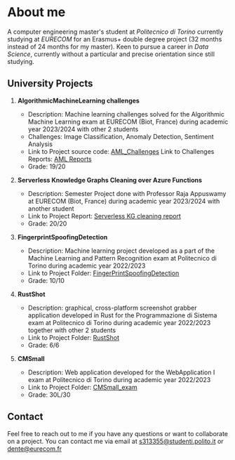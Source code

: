 # About me
A computer engineering master's student at *Politecnico di Torino* currently studying at *EURECOM* for an Erasmus+ double degree project (32 months instead of 24 months for my master). Keen to pursue a career in *Data Science*, currently without a particular and precise orientation since still studying.

## University Projects

1. **AlgorithmicMachineLearning challenges**
   - Description: Machine learning challenges solved for the Algorithmic Machine Learning exam at EURECOM (Biot, France) during academic year 2023/2024 with other 2 students
   - Challenges: Image Classification, Anomaly Detection, Sentiment Analysis
   - Link to Project source code: [AML_Challenges](https://github.com/Michele2301/AML_Team42/tree/main) Link to Challenges Reports: [AML Reports](https://github.com/Michele2301/AML_Team42/tree/main/Reports)
   - Grade: 19/20
2. **Serverless Knowledge Graphs Cleaning over Azure Functions**
   - Description: Semester Project done with Professor Raja Appuswamy at EURECOM (Biot, France) during academic year 2023/2024 with another student
   - Link to Project Report: [Serverless KG cleaning report](https://github.com/francdente/EURECOM_reports/tree/main/Semester_Project)
   - Grade: 20/20
3. **FingerprintSpoofingDetection**
   - Description: Machine learning project developed as a part of the Machine Learning and Pattern Recognition exam at Politecnico di Torino during academic year 2022/2023
   - Link to Project Folder: [FingerPrintSpoofingDetection](https://github.com/francdente/FingerPrintSpoofing_Detection)
   - Grade: 10/10
2. **RustShot**
   - Description: graphical, cross-platform screenshot grabber application developed in Rust for the Programmazione di Sistema exam at Politecnico di Torino during academic year 2022/2023 together with other 2 students
   - Link to Project Folder: [RustShot](https://github.com/AChiabodo/RustShot)
   - Grade: 6/6

3. **CMSmall**
   - Description: Web application developed for the WebApplication I exam at Politecnico di Torino during academic year 2022/2023
   - Link to Project Folder: [CMSmall_exam](https://github.com/francdente/CMSmall_exam)
   - Grade: 30L/30


## Contact

Feel free to reach out to me if you have any questions or want to collaborate on a project. You can contact me via email at [s313355@studenti.polito.it](mailto:s313355@studenti.polito.it) or [dente@eurecom.fr](mailto:dente@eurecom.fr)
